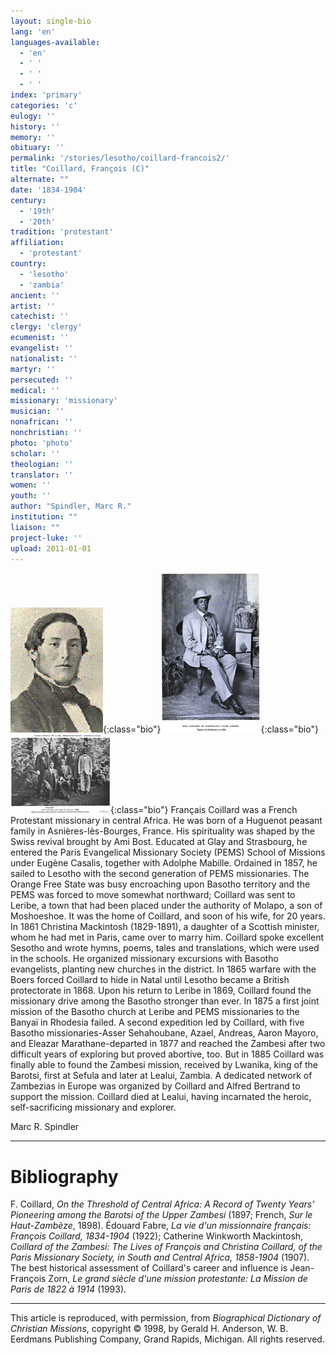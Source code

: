 ```yaml
---
layout: single-bio
lang: 'en'
languages-available:
  - 'en'
  - ' '
  - ' '
  - ' '
index: 'primary'
categories: 'c'
eulogy: ''
history: ''
memory: ''
obituary: ''
permalink: '/stories/lesotho/coillard-francois2/'
title: "Coillard, François (C)"
alternate: ""
date: '1834-1904'
century:
  - '19th'
  - '20th'
tradition: 'protestant'
affiliation:
  - 'protestant'
country:
  - 'lesotho'
  - 'zambia'
ancient: ''
artist: ''
catechist: ''
clergy: 'clergy'
ecumenist: ''
evangelist: ''
nationalist: ''
martyr: ''
persecuted: ''
medical: ''
missionary: 'missionary'
musician: ''
nonafrican: ''
nonchristian: ''
photo: 'photo'
scholar: ''
theologian: ''
translator: ''
women: ''
youth: ''
author: "Spindler, Marc R."
institution: ""
liaison: ""
project-luke: ''
upload: 2011-01-01
---
```


![image](/images/bio-pics/lesotho/coillard-francois2/F-coillard-head.gif){:class="bio"}![Lewanika](/images/bio-pics/lesotho/coillard-francois2/Lewanika-small.jpg){:class="bio"}![Lewanika](/images/bio-pics/lesotho/coillard-francois2/Lewanika-suite-small.jpg){:class="bio"} Français Coillard was a French Protestant missionary in central Africa. He was born of a Huguenot peasant family in Asnières-lès-Bourges, France. His spirituality was shaped by the Swiss revival brought by Ami Bost. Educated at Glay and Strasbourg, he entered the Paris Evangelical Missionary Society (PEMS) School of Missions under Eugène Casalis, together with Adolphe Mabille. Ordained in 1857, he sailed to Lesotho with the second generation of PEMS missionaries. The Orange Free State was busy encroaching upon Basotho territory and the PEMS was forced to move somewhat northward; Coillard was sent to Leribe, a town that had been placed under the authority of Molapo, a son of Moshoeshoe. It was the home of Coillard, and soon of his wife, for 20 years. In 1861 Christina Mackintosh (1829-1891), a daughter of a Scottish minister, whom he had met in Paris, came over to marry him. Coillard spoke excellent Sesotho and wrote hymns, poems, tales and translations, which were used in the schools. He organized missionary excursions with Basotho evangelists, planting new churches in the district. In 1865 warfare with the Boers forced Coillard to hide in Natal until Lesotho became a British protectorate in 1868. Upon his return to Leribe in 1869, Coillard found the missionary drive among the Basotho stronger than ever. In 1875 a first joint mission of the Basotho church at Leribe and PEMS missionaries to the Banyaï in Rhodesia failed. A second expedition led by Coillard, with five Basotho missionaries-Asser Sehahoubane, Azael, Andreas, Aaron Mayoro, and Eleazar Marathane-departed in 1877 and reached the Zambesi after two difficult years of exploring but proved abortive, too. But in 1885 Coillard was finally able to found the Zambesi mission, received by Lwanika, king of the Barotsi, first at Sefula and later at Lealui, Zambia. A dedicated network of Zambezias in Europe was organized by Coillard and Alfred Bertrand to support the mission. Coillard died at Lealui, having incarnated the heroic, self-sacrificing missionary and explorer.

Marc R. Spindler

---

# Bibliography

F. Coillard, *On the Threshold of Central Africa: A Record of Twenty Years' Pioneering among the Barotsi of the Upper Zambesi* (1897; French, *Sur le Haut-Zambèze*, 1898). Édouard Fabre, *La vie d'un missionnaire français: François Coillard, 1834-1904* (1922); Catherine Winkworth Mackintosh, *Coillard of the Zambesi: The Lives of François and Christina Coillard, of the Paris Missionary Society, in South and Central Africa, 1858-1904* (1907). The best historical assessment of Coillard's career and influence is Jean-François Zorn, *Le grand siècle d'une mission protestante: La Mission de Paris de 1822 à 1914* (1993).

---

This article is reproduced, with permission, from *Biographical Dictionary of Christian Missions*, copyright © 1998, by Gerald H. Anderson, W. B. Eerdmans Publishing Company, Grand Rapids, Michigan. All rights reserved.
